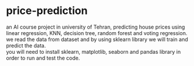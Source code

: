 # price-prediction
an AI course project in university of Tehran, predicting house prices using linear regression, KNN, decision tree, random forest and voting regression.<br>
we read the data from dataset and by using sklearn library we will train and predict the data.<br>
you will need to install sklearn, matplotlib, seaborn and pandas library in order to run and test the code.

